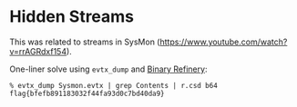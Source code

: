 # Hidden Streams

This was related to streams in SysMon (https://www.youtube.com/watch?v=rrAGRdxf154).

One-liner solve using `evtx_dump` and [Binary Refinery](https://github.com/binref/refinery):

```shell
% evtx_dump Sysmon.evtx | grep Contents | r.csd b64
flag{bfefb891183032f44fa93d0c7bd40da9}
```
